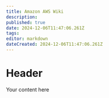 ```yaml
---
title: Amazon AWS Wiki
description: 
published: true
date: 2024-12-06T11:47:06.261Z
tags: 
editor: markdown
dateCreated: 2024-12-06T11:47:06.261Z
---
```


# Header
Your content here